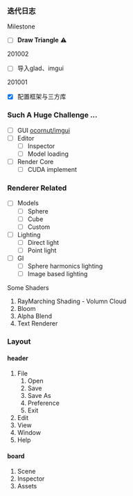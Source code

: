 ### 迭代日志

Milestone
  - [ ] **Draw Triangle** ⚠

201002
  - [ ] 导入glad、imgui

201001
  - [x] 配置框架与三方库




### Such A Huge Challenge ...

- [ ] GUI
  [ocornut/imgui](https://github.com/ocornut/imgui)
- [ ] Editor
  - [ ] Inspector
  - [ ] Model loading
- [ ] Render Core
  - [ ] CUDA implement

### Renderer Related

- [ ] Models
  - [ ] Sphere
  - [ ] Cube
  - [ ] Custom
- [ ] Lighting
  - [ ] Direct light
  - [ ] Point light
- [ ] GI
  - [ ] Sphere harmonics lighting
  - [ ] Image based lighting

Some Shaders

1. RayMarching Shading - Volumn Cloud
2. Bloom
3. Alpha Blend
4. Text Renderer


### Layout

#### header

1. File
   1. Open
   2. Save
   3. Save As
   4. Preference
   5. Exit
2. Edit
3. View
4. Window
5. Help

#### board

1. Scene
2. Inspector
3. Assets
